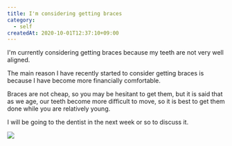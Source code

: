 ```yaml
---
title: I'm considering getting braces
category:
  - self
createdAt: 2020-10-01T12:37:10+09:00
---
```


<!--

歯列矯正することを検討しています

私は歯並びがあまり良くないので、現在歯列矯正することを検討しています。

最近になって歯列矯正することを検討しだした一番の理由は、金銭的に余裕が出てきたからです。

歯列矯正はあまり安いものではないのでどうしても躊躇ってしまいますが、加齢とともに歯が動きにくくなるという話もあるので、比較的若いうちにすませておきたいです。

来週あたりに歯医者に行って相談する予定です。

-->

I'm currently considering getting braces because my teeth are not very well aligned.

The main reason I have recently started to consider getting braces is because I have become more financially comfortable.

Braces are not cheap, so you may be hesitant to get them, but it is said that as we age, our teeth become more difficult to move, so it is best to get them done while you are relatively young.

I will be going to the dentist in the next week or so to discuss it.

<img src="https://cdn-ak.f.st-hatena.com/images/fotolife/y/y_temp4/20201001/20201001123553.png">
